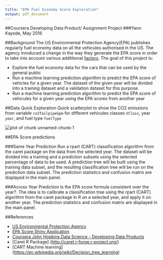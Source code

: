 ```yaml
---
title: "EPA Fuel Economy Score Exploration"
output: pdf_document
---
```

##Coursera Developing Data Product/ Assignment Project 
###Yann Kayode, May 2016

##Background
The US Environmental Protection Agency(EPA) publishes regularly fuel economy data on all the vehicules authorised in the US. The agency inroduced a change in the way they generate the EPA score in order to take into account various addtitional [factors](http://www.fueleconomy.gov/feg/ratings2008.shtml). The goal of this project is:

 - Explore the fuel economy data for the cars that can be used by the general public
 - Run a machine learning prediction algorithm to predict the EPA score of vehicles for a given year. The dataset of the given year will be divided into a training dataset and a validation dataset for this purpose
 - Run a machine learning prediction algorithm to predict the EPA score of vehicules for a given year using the EPA scores from another year

##Data Quick Exploration
Quick scatterplot to show the CO2 emissions from variable `co2TailpipeGpm` for different vehicules classes `VClass`, year `year`, and fuel type `fuelType` 

![plot of chunk unnamed-chunk-1](figure/unnamed-chunk-1-1.png)


##EPA Score predictions

###Same Year Prediction
Run a rpart (CART) classification algorithm from the caret package on the data from the selected year. The dataset will be divided into a training and a prediction subsets using the selected percentage of data to be used. A prediction tree will be built using the training data subset, and the resulting classification tree will be run on the prediction data subset. The prediction statistics and confusion matrix are displayed in the main panel.

###Across Year Prediction
Is the EPA score formula consistent over the year?. The idea is to calibrate a classification tree using the rpart (CART) algorithm from the caret package in R on a selected year, and apply it on another year. The prediction statistics and confusion matrix are displayed in the main panel.



##References
 - [US Environmental Protection Agency](https://www.epa.gov/aboutepa) 
 - [EPA Score Shiny Application](https://multipass.shinyapps.io/EPAScoreApp/)
 - [Coursera John Hopkins Data Science - Developing Data Products](https://www.coursera.org/learn/data-products/home/welcome)
 - [Caret R Package] (http://caret.r-forge.r-project.org/)
 - [CART Machine learning] (https://en.wikipedia.org/wiki/Decision_tree_learning)
